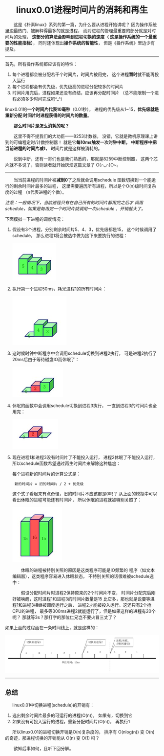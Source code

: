 
<a name="top"></a>

<h1 align="center">linux0.01进程时间片的消耗和再生
</h1>

　　这是《朴素linux》系列的第一篇，为什么要从进程开始讲呢？
因为操作系统里边最热门、被解释得最多的就是进程，
而对进程的管理最重要的部分就是对时间片的处理，
<b>这部分的算法会影响到进程切换的速度（
这是操作系统的一个最重要的性能指标）</b>，
同时还体现出<b>操作系统的智能性</b>，
但是《操作系统》里边少有提及。

---

首先，所有操作系统都应该有的特性：

1. 每个进程都会被分配若干个时间片，时间片被用完，
这个进程<b>暂时</b>就不能再投入运行
2. 每个进程都会有优先级，优先级高的进程分配较多的时间片
3. 时间片用完后，进程如果还没有终结，应该再分配时间片
（总不能限制一个进程必须多少时间完成吧^_^）

linux0.01的<b>一个时间片代表10毫秒</b>（0.01秒），
进程的优先级从1~15，<b>优先级就是重新分配
时间片时进程获得的时间片的数量</b>。

　　<b>那么时间片是怎么消耗的呢？</b>

　　这里不得不提我们的大功臣——8253计数器，
没错，它就是微机原理课上讲到的可编程定时/计数控制器！
就是它<b>每10ms触发一次时钟中断，
中断程序中把当前进程的时间片减1</b>，
时间片就是这样被消耗的。

　　说到中断，还有一哥们也是我们熟悉的，那就是8259中断控制器，
这两个芯片就不多说了，否则读者就开始厌烦这篇文章了
O(∩_∩)O~。

---

　　当当前进程的时间片被<b>减到0</b>了之后就会调用schedule
函数切换到一个能运行的剩余时间片最多的进程，
这里需要遍历所有进程，所以是个O(n)级时间复杂度的过程
（n代表进程的个数）。

*注意：一般情况下，当前进程只有在自己所有的时间片都用完之后才
调用schedule，如果是每用完一个时间片就调用一次schedule
，开销就大了。*

下面模拟一下进程的调度情况：

1. 假设有3个进程，分别剩余时间片5、4、3，优先级都是15，
这个时候调用了 schedule，
那么进程1将会被选中做为接下来要执行的进程：

	![1](images/original_9rlY_112f0000631a1191.jpg)

2. 执行第一个进程50ms，耗光进程1的所有时间片：

	![2](images/original_zHfv_346c000051721190.jpg)

3. 这时候时钟中断程序中会调用schedule切换到进程2执行，
可是进程2执行了20ms后由于等待磁盘IO而休眠了：

	![3](images/original_eMlh_2ddb000063e4118f.jpg)

4. 休眠的函数中会调用schedule切换到进程3执行，
一直到进程3的时间片也全用完：

	![4](images/original_jC84_7acf000062c5118e.jpg)

5. 现在进程1和进程3没有时间片了不能投入运行，
进程2休眠了不能投入运行，
所以schedule函数希望通过再生时间片来解除这种尴尬：

	每个进程新的时间片的计算公式是：

		新的时间片 = 旧的时间片 / 2 + 优先级

	这个式子看起来有点奇怪，旧的时间片不应该都是0吗？
从上面的模拟中可以看出休眠的进程可能还有时间片，
所以休眠的进程就被特别关照了：

	![5](images/original_Gfvs_7179000063f0118d.jpg)

	　　休眠的进程被特别关照的原因是这类程序可能是IO频繁的
程序（如文本编辑器），这类程序容易进入休眠状态，
不特别关照的话很难被schedule选中：

	　　假设分配时间片时进程2保持原来的2个时间片不变，
时间片分配完后刚好被唤醒，这时进程1和进程3的时间片数量是15
比它多，那也就是说要等进程1和进程3相继被调度运行之后，
进程2才能被投入运行。这还只有2个抢CPU的进程，
最多等300ms进程2就能运行了，但是如果这样的进程有20个呢？
那就等3s？那打字的那位仁兄岂不要火冒三丈了？

如果上面的过程画在一条时间线上，就是这样的：

![timeline](images/original_lAYT_11df0000635e118c.jpg)

---

## 总结

`　　`linux0.01中切换进程(schedule)的开销有：

1. 选出剩余时间片最多的可运行的进程(O(n))，
如果有，切换到它
2. 如果没有可投入运行的进程，重新分配时间片(O(n))，
再执行1

`　　`所以linux0.01的进程切换开销是O(n)复杂度的，
排序有 O(nlog(n)) 变 O(n) 的奇迹，那进程切换的开销能从
O(n) 变 O(1) 吗？

　　欲知后事如何，且听下回分解。

